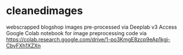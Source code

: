 # cleanedimages
 webscrapped blogshop images pre-processed via Deeplab v3 
Access Google Colab notebook for image preprocessing code via https://colab.research.google.com/drive/1-po3KmgE8zcp9eAp1kgi-CbyFXh1XZXn
